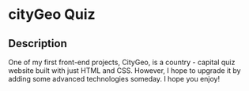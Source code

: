 # cityGeo Quiz

## Description
One of my first front-end projects, CityGeo, is a country - capital quiz website built with just HTML and CSS. However, I hope to upgrade it by adding some advanced technologies someday. I hope you enjoy!

